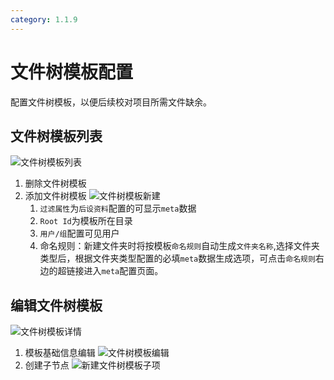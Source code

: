 ```yaml
---
category: 1.1.9
---
```

# 文件树模板配置 

配置文件树模板，以便后续校对项目所需文件缺余。
## 文件树模板列表
![文件树模板列表](/images/v1.1.6/folderCabinet-admin.png)
1. 删除文件树模板
2. 添加文件树模板
![文件树模板新建](/images/v1.1.6/folderCabinet-adminCreate.png)
   1. `过滤属性`为`后设资料`配置的可显示`meta`数据
   2. `Root Id`为模板所在目录
   3. `用户/组`配置可见用户
   4. 命名规则：新建文件夹时将按模板`命名规则`自动生成`文件夹名称`,选择文件夹类型后，根据文件夹类型配置的必填`meta`数据生成选项，可点击`命名规则`右边的超链接进入`meta`配置页面。
## 编辑文件树模板
![文件树模板详情](/images/v1.1.6/folderCabinet-detail.png)

1. 模板基础信息编辑
    ![文件树模板编辑](/images/v1.1.6/folderCabinet-adminEdit.png)
2. 创建子节点
![新建文件树模板子项](/images/v1.1.6/folderCabinet-childForm.png)


